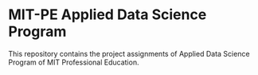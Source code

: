 # MIT-PE Applied Data Science Program

This repository contains the project assignments of Applied Data Science Program of MIT Professional Education.
